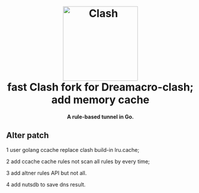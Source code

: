 <h1 align="center">
  <img src="https://github.com/Dreamacro/clash/raw/master/docs/logo.png" alt="Clash" width="200">
  <br>fast Clash fork for Dreamacro-clash; add memory cache<br>
</h1>

<h4 align="center">A rule-based tunnel in Go.</h4>

## Alter patch

<p>1 user golang ccache replace clash build-in lru.cache;</p>
<p>2 add ccache cache rules not scan all rules by every time;</p>
<p>3 add altner rules API but not all.</p>
<p>4 add nutsdb to save dns result.</p>
